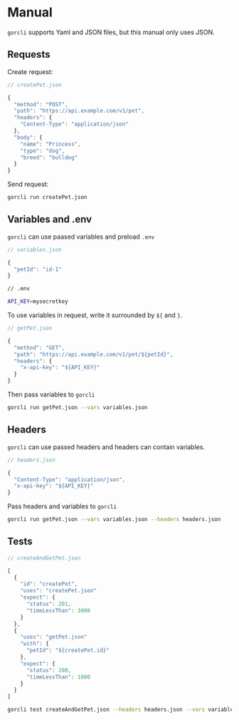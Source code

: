 # Manual

`gorcli` supports Yaml and JSON files, but this manual only uses JSON.

## Requests

Create request:

```javascript
// createPet.json

{
  "method": "POST",
  "path": "https://api.example.com/v1/pet",
  "headers": {
    "Content-Type": "application/json"
  },
  "body": {
    "name": "Princess",
    "type": "dog",
    "breed": "bulldog"
  }
}
```

Send request:

```sh
gorcli run createPet.json
```

## Variables and .env

`gorcli` can use paased variables and preload `.env`

```javascript
// variables.json

{
  "petId": "id-1"
}
```

```sh
// .env

API_KEY=mysecretkey
```

To use variables in request, write it surrounded by `${` and `}`.

```javascript
// getPet.json

{
  "method": "GET",
  "path": "https://api.example.com/v1/pet/${petId}",
  "headers": {
    "x-api-key": "${API_KEY}"
  }
}
```

Then pass variables to `gorcli`

```sh
gorcli run getPet.json --vars variables.json
```

## Headers

`gorcli` can use passed headers and headers can contain variables.

```javascript
// headers.json

{
  "Content-Type": "application/json",
  "x-api-key": "${API_KEY}"
}
```

Pass headers and variables to `gorcli`

```sh
gorcli run getPet.json --vars variables.json --headers headers.json
```

## Tests

```javascript
// createAndGetPet.json

[
  {
    "id": "createPet",
    "uses": "createPet.json"
    "expect": {
      "status": 201,
      "timeLessThan": 3000
    }
  },
  {
    "uses": "getPet.json"
    "with": {
      "petId": "${createPet.id}"
    },
    "expect": {
      "status": 200,
      "timeLessThan": 1000
    }
  }
]
```

```sh
gorcli test createAndGetPet.json --headers headers.json --vars variables.json
```
